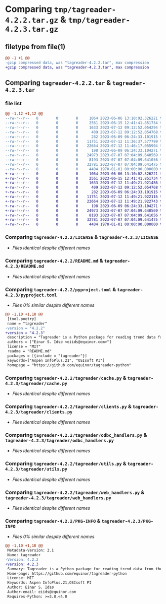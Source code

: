 # Comparing `tmp/tagreader-4.2.2.tar.gz` & `tmp/tagreader-4.2.3.tar.gz`

## filetype from file(1)

```diff
@@ -1 +1 @@
-gzip compressed data, was "tagreader-4.2.2.tar", max compression
+gzip compressed data, was "tagreader-4.2.3.tar", max compression
```

## Comparing `tagreader-4.2.2.tar` & `tagreader-4.2.3.tar`

### file list

```diff
@@ -1,12 +1,12 @@
--rw-r--r--   0        0        0     1064 2023-06-06 13:10:02.326221 tagreader-4.2.2/LICENSE
--rw-r--r--   0        0        0     2561 2023-06-15 12:41:41.851734 tagreader-4.2.2/README.md
--rw-r--r--   0        0        0     1633 2023-07-12 09:12:52.054294 tagreader-4.2.2/pyproject.toml
--rw-r--r--   0        0        0      409 2023-07-12 09:12:52.054768 tagreader-4.2.2/tagreader/__init__.py
--rw-r--r--   0        0        0      282 2023-06-09 06:24:33.101915 tagreader-4.2.2/tagreader/__version__.py
--rw-r--r--   0        0        0    11751 2023-07-12 11:36:37.577799 tagreader-4.2.2/tagreader/cache.py
--rw-r--r--   0        0        0    22664 2023-07-12 11:46:17.055904 tagreader-4.2.2/tagreader/clients.py
--rw-r--r--   0        0        0      198 2023-06-09 06:24:33.104271 tagreader-4.2.2/tagreader/logger.py
--rw-r--r--   0        0        0    24973 2023-07-07 07:04:09.640569 tagreader-4.2.2/tagreader/odbc_handlers.py
--rw-r--r--   0        0        0     8193 2023-07-07 07:04:09.641056 tagreader-4.2.2/tagreader/utils.py
--rw-r--r--   0        0        0    32781 2023-07-07 07:04:09.641475 tagreader-4.2.2/tagreader/web_handlers.py
--rw-r--r--   0        0        0     4404 1970-01-01 00:00:00.000000 tagreader-4.2.2/PKG-INFO
+-rw-r--r--   0        0        0     1064 2023-06-06 13:10:02.326221 tagreader-4.2.3/LICENSE
+-rw-r--r--   0        0        0     2561 2023-06-15 12:41:41.851734 tagreader-4.2.3/README.md
+-rw-r--r--   0        0        0     1633 2023-07-12 11:49:21.921486 tagreader-4.2.3/pyproject.toml
+-rw-r--r--   0        0        0      409 2023-07-12 09:12:52.054768 tagreader-4.2.3/tagreader/__init__.py
+-rw-r--r--   0        0        0      282 2023-06-09 06:24:33.101915 tagreader-4.2.3/tagreader/__version__.py
+-rw-r--r--   0        0        0    11751 2023-07-12 11:49:21.922116 tagreader-4.2.3/tagreader/cache.py
+-rw-r--r--   0        0        0    22664 2023-07-12 11:49:21.922743 tagreader-4.2.3/tagreader/clients.py
+-rw-r--r--   0        0        0      198 2023-06-09 06:24:33.104271 tagreader-4.2.3/tagreader/logger.py
+-rw-r--r--   0        0        0    24973 2023-07-07 07:04:09.640569 tagreader-4.2.3/tagreader/odbc_handlers.py
+-rw-r--r--   0        0        0     8193 2023-07-07 07:04:09.641056 tagreader-4.2.3/tagreader/utils.py
+-rw-r--r--   0        0        0    32781 2023-07-07 07:04:09.641475 tagreader-4.2.3/tagreader/web_handlers.py
+-rw-r--r--   0        0        0     4404 1970-01-01 00:00:00.000000 tagreader-4.2.3/PKG-INFO
```

### Comparing `tagreader-4.2.2/LICENSE` & `tagreader-4.2.3/LICENSE`

 * *Files identical despite different names*

### Comparing `tagreader-4.2.2/README.md` & `tagreader-4.2.3/README.md`

 * *Files identical despite different names*

### Comparing `tagreader-4.2.2/pyproject.toml` & `tagreader-4.2.3/pyproject.toml`

 * *Files 0% similar despite different names*

```diff
@@ -1,10 +1,10 @@
 [tool.poetry]
 name = "tagreader"
-version = "4.2.2"
+version = "4.2.3"
 description = "Tagreader is a Python package for reading trend data from the OSIsoft PI and Aspen Infoplus.21 IMS systems."
 authors = ["Einar S. Idsø <eiids@equinor.com>"]
 license = "MIT"
 readme = "README.md"
 packages = [{include = "tagreader"}]
 keywords=["Aspen InfoPlus.21", "OSIsoft PI"]
 homepage = "https://github.com/equinor/tagreader-python"
```

### Comparing `tagreader-4.2.2/tagreader/cache.py` & `tagreader-4.2.3/tagreader/cache.py`

 * *Files identical despite different names*

### Comparing `tagreader-4.2.2/tagreader/clients.py` & `tagreader-4.2.3/tagreader/clients.py`

 * *Files identical despite different names*

### Comparing `tagreader-4.2.2/tagreader/odbc_handlers.py` & `tagreader-4.2.3/tagreader/odbc_handlers.py`

 * *Files identical despite different names*

### Comparing `tagreader-4.2.2/tagreader/utils.py` & `tagreader-4.2.3/tagreader/utils.py`

 * *Files identical despite different names*

### Comparing `tagreader-4.2.2/tagreader/web_handlers.py` & `tagreader-4.2.3/tagreader/web_handlers.py`

 * *Files identical despite different names*

### Comparing `tagreader-4.2.2/PKG-INFO` & `tagreader-4.2.3/PKG-INFO`

 * *Files 0% similar despite different names*

```diff
@@ -1,10 +1,10 @@
 Metadata-Version: 2.1
 Name: tagreader
-Version: 4.2.2
+Version: 4.2.3
 Summary: Tagreader is a Python package for reading trend data from the OSIsoft PI and Aspen Infoplus.21 IMS systems.
 Home-page: https://github.com/equinor/tagreader-python
 License: MIT
 Keywords: Aspen InfoPlus.21,OSIsoft PI
 Author: Einar S. Idsø
 Author-email: eiids@equinor.com
 Requires-Python: >=3.8,<4.0
```

